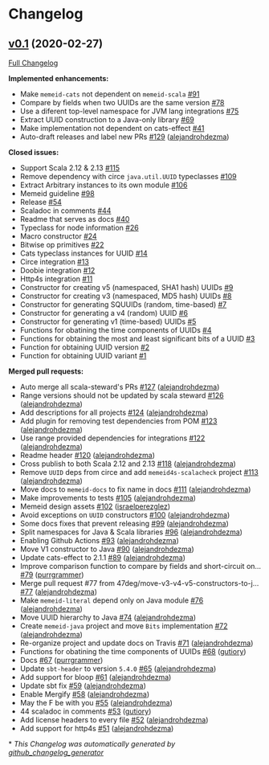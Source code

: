 # Changelog

## [v0.1](https://github.com/47degrees/memeid/tree/v0.1) (2020-02-27)

[Full Changelog](https://github.com/47degrees/memeid/compare/c0825e89fa9430e420b533a1e37e6ae78b02ee96...v0.1)

**Implemented enhancements:**

- Make `memeid-cats` not dependent on `memeid-scala` [\#91](https://github.com/47degrees/memeid/issues/91)
- Compare by fields when two UUIDs are the same version [\#78](https://github.com/47degrees/memeid/issues/78)
- Use a diferent top-level namespace for JVM lang integrations [\#75](https://github.com/47degrees/memeid/issues/75)
- Extract UUID construction to a Java-only library [\#69](https://github.com/47degrees/memeid/issues/69)
- Make implementation not dependent on cats-effect [\#41](https://github.com/47degrees/memeid/issues/41)
- Auto-draft releases and label new PRs [\#129](https://github.com/47degrees/memeid/pull/129) ([alejandrohdezma](https://github.com/alejandrohdezma))

**Closed issues:**

- Support Scala 2.12 & 2.13 [\#115](https://github.com/47degrees/memeid/issues/115)
- Remove dependency with circe `java.util.UUID` typeclasses [\#109](https://github.com/47degrees/memeid/issues/109)
- Extract Arbitrary instances to its own module [\#106](https://github.com/47degrees/memeid/issues/106)
- Memeid guideline [\#98](https://github.com/47degrees/memeid/issues/98)
- Release  [\#54](https://github.com/47degrees/memeid/issues/54)
- Scaladoc in comments [\#44](https://github.com/47degrees/memeid/issues/44)
- Readme that serves as docs [\#40](https://github.com/47degrees/memeid/issues/40)
- Typeclass for node information [\#26](https://github.com/47degrees/memeid/issues/26)
- Macro constructor [\#24](https://github.com/47degrees/memeid/issues/24)
- Bitwise op primitives [\#22](https://github.com/47degrees/memeid/issues/22)
- Cats typeclass instances for UUID [\#14](https://github.com/47degrees/memeid/issues/14)
- Circe integration [\#13](https://github.com/47degrees/memeid/issues/13)
- Doobie integration [\#12](https://github.com/47degrees/memeid/issues/12)
- Http4s integration [\#11](https://github.com/47degrees/memeid/issues/11)
- Constructor for creating v5 \(namespaced, SHA1 hash\) UUIDs [\#9](https://github.com/47degrees/memeid/issues/9)
- Constructor for creating v3 \(namespaced, MD5 hash\) UUIDs [\#8](https://github.com/47degrees/memeid/issues/8)
- Constructor for generating SQUUIDs \(random, time-based\) [\#7](https://github.com/47degrees/memeid/issues/7)
- Constructor for generating a v4 \(random\) UUID [\#6](https://github.com/47degrees/memeid/issues/6)
- Constructor for generating v1 \(time-based\) UUIDs [\#5](https://github.com/47degrees/memeid/issues/5)
- Functions for obatining the time components of UUIDs [\#4](https://github.com/47degrees/memeid/issues/4)
- Functions for obtaining the most and least significant bits of a UUID [\#3](https://github.com/47degrees/memeid/issues/3)
- Function for obtaining UUID version [\#2](https://github.com/47degrees/memeid/issues/2)
- Function for obtaining UUID variant [\#1](https://github.com/47degrees/memeid/issues/1)

**Merged pull requests:**

- Auto merge all scala-steward's PRs [\#127](https://github.com/47degrees/memeid/pull/127) ([alejandrohdezma](https://github.com/alejandrohdezma))
- Range versions should not be updated by scala steward [\#126](https://github.com/47degrees/memeid/pull/126) ([alejandrohdezma](https://github.com/alejandrohdezma))
- Add descriptions for all projects [\#124](https://github.com/47degrees/memeid/pull/124) ([alejandrohdezma](https://github.com/alejandrohdezma))
- Add plugin for removing test dependencies from POM [\#123](https://github.com/47degrees/memeid/pull/123) ([alejandrohdezma](https://github.com/alejandrohdezma))
- Use range provided dependencies for integrations [\#122](https://github.com/47degrees/memeid/pull/122) ([alejandrohdezma](https://github.com/alejandrohdezma))
- Readme header [\#120](https://github.com/47degrees/memeid/pull/120) ([alejandrohdezma](https://github.com/alejandrohdezma))
- Cross publish to both Scala 2.12 and 2.13 [\#118](https://github.com/47degrees/memeid/pull/118) ([alejandrohdezma](https://github.com/alejandrohdezma))
- Remove `UUID` deps from circe and add `memeid4s-scalacheck` project [\#113](https://github.com/47degrees/memeid/pull/113) ([alejandrohdezma](https://github.com/alejandrohdezma))
- Move docs to `memeid-docs` to fix name in docs [\#111](https://github.com/47degrees/memeid/pull/111) ([alejandrohdezma](https://github.com/alejandrohdezma))
- Make improvements to tests [\#105](https://github.com/47degrees/memeid/pull/105) ([alejandrohdezma](https://github.com/alejandrohdezma))
- Memeid design assets [\#102](https://github.com/47degrees/memeid/pull/102) ([israelperezglez](https://github.com/israelperezglez))
- Avoid exceptions on `UUID` constructors [\#100](https://github.com/47degrees/memeid/pull/100) ([alejandrohdezma](https://github.com/alejandrohdezma))
- Some docs fixes that prevent releasing [\#99](https://github.com/47degrees/memeid/pull/99) ([alejandrohdezma](https://github.com/alejandrohdezma))
- Split namespaces for Java & Scala libraries [\#96](https://github.com/47degrees/memeid/pull/96) ([alejandrohdezma](https://github.com/alejandrohdezma))
- Enabling Github Actions [\#93](https://github.com/47degrees/memeid/pull/93) ([alejandrohdezma](https://github.com/alejandrohdezma))
- Move V1 constructor to Java [\#90](https://github.com/47degrees/memeid/pull/90) ([alejandrohdezma](https://github.com/alejandrohdezma))
- Update cats-effect to 2.1.1 [\#89](https://github.com/47degrees/memeid/pull/89) ([alejandrohdezma](https://github.com/alejandrohdezma))
- Improve comparison function to compare by fields and short-circuit on… [\#79](https://github.com/47degrees/memeid/pull/79) ([purrgrammer](https://github.com/purrgrammer))
- Merge pull request \#77 from 47deg/move-v3-v4-v5-constructors-to-j… [\#77](https://github.com/47degrees/memeid/pull/77) ([alejandrohdezma](https://github.com/alejandrohdezma))
- Make `memeid-literal` depend only on Java module [\#76](https://github.com/47degrees/memeid/pull/76) ([alejandrohdezma](https://github.com/alejandrohdezma))
- Move UUID hierarchy to Java [\#74](https://github.com/47degrees/memeid/pull/74) ([alejandrohdezma](https://github.com/alejandrohdezma))
- Create `memeid-java` project and move `Bits` implementation [\#72](https://github.com/47degrees/memeid/pull/72) ([alejandrohdezma](https://github.com/alejandrohdezma))
- Re-organize project and update docs on Travis [\#71](https://github.com/47degrees/memeid/pull/71) ([alejandrohdezma](https://github.com/alejandrohdezma))
- Functions for obatining the time components of UUIDs [\#68](https://github.com/47degrees/memeid/pull/68) ([gutiory](https://github.com/gutiory))
- Docs [\#67](https://github.com/47degrees/memeid/pull/67) ([purrgrammer](https://github.com/purrgrammer))
- Update `sbt-header` to version `5.4.0` [\#65](https://github.com/47degrees/memeid/pull/65) ([alejandrohdezma](https://github.com/alejandrohdezma))
- Add support for bloop [\#61](https://github.com/47degrees/memeid/pull/61) ([alejandrohdezma](https://github.com/alejandrohdezma))
- Update sbt fix [\#59](https://github.com/47degrees/memeid/pull/59) ([alejandrohdezma](https://github.com/alejandrohdezma))
- Enable Mergify [\#58](https://github.com/47degrees/memeid/pull/58) ([alejandrohdezma](https://github.com/alejandrohdezma))
- May the F be with you [\#55](https://github.com/47degrees/memeid/pull/55) ([alejandrohdezma](https://github.com/alejandrohdezma))
- 44 scaladoc in comments [\#53](https://github.com/47degrees/memeid/pull/53) ([gutiory](https://github.com/gutiory))
- Add license headers to every file [\#52](https://github.com/47degrees/memeid/pull/52) ([alejandrohdezma](https://github.com/alejandrohdezma))
- Add support for http4s [\#51](https://github.com/47degrees/memeid/pull/51) ([alejandrohdezma](https://github.com/alejandrohdezma))



\* *This Changelog was automatically generated by [github_changelog_generator](https://github.com/github-changelog-generator/github-changelog-generator)*
